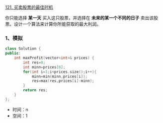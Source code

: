  [121. 买卖股票的最佳时机](https://leetcode.cn/problems/best-time-to-buy-and-sell-stock/)

你只能选择 **某一天** 买入这只股票，并选择在 **未来的某一个不同的日子** 卖出该股票。设计一个算法来计算你所能获取的最大利润。



### 1、模拟

```cpp
class Solution {
public:
    int maxProfit(vector<int>& prices) {
        int res=0;
        int minn=prices[0];
        for(int i=1;i<prices.size();i++){
            minn=min(minn,prices[i]);
            res=max(res,prices[i]-minn);
        }
        return res;
    }
};
```

- 时间：n
- 空间：1

